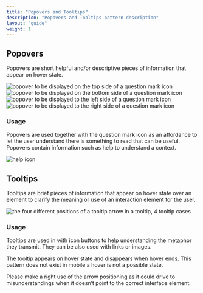 ```yaml
---
title: "Popovers and Tooltips"
description: "Popovers and Tooltips pattern description"
layout: "guide"
weight: 1
---
```


## Popovers

Popovers are short helpful and/or descriptive pieces of information that appear on hover state.

![popover to be displayed on the top side of a question mark icon](../../../images/popoverTop.png) 
![popover to be displayed on the bottom side of a question mark icon](../../../images/popoverBottom.png) 
![popover to be displayed to the left side of a question mark icon](../../../images/popoverLeft.png) 
![popover to be displayed to the right side of a question mark icon](../../../images/popoverRight.png) 

### Usage

Popovers are used together with the question mark icon as an affordance to let the user understand there is something to read that can be useful. Popovers contain information such as help to understand a context.

![help icon](../../../images/helpIcon.png)

## Tooltips

Tooltips are brief pieces of information that appear on hover state over an element to clarify the meaning or use of an interaction element for the user.

![the four different positions of a tooltip arrow in a tooltip, 4 tooltip cases](../../../images/tooltips.png) 

### Usage

Tooltips are used in with icon buttons to help understanding the metaphor they transmit.
They can be also used with links or images.

The tooltip appears on hover state and disappears when hover ends. This pattern does not exist in mobile a hover is not a possible state.

Please make a right use of the arrow positioning as it could drive to misunderstandings when it doesn’t point to the correct interface element.